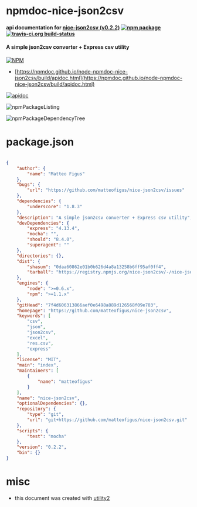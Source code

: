 # npmdoc-nice-json2csv

#### api documentation for  [nice-json2csv (v0.2.2)](https://github.com/matteofigus/nice-json2csv)  [![npm package](https://img.shields.io/npm/v/npmdoc-nice-json2csv.svg?style=flat-square)](https://www.npmjs.org/package/npmdoc-nice-json2csv) [![travis-ci.org build-status](https://api.travis-ci.org/npmdoc/node-npmdoc-nice-json2csv.svg)](https://travis-ci.org/npmdoc/node-npmdoc-nice-json2csv)

#### A simple json2csv converter + Express csv utility

[![NPM](https://nodei.co/npm/nice-json2csv.png?downloads=true&downloadRank=true&stars=true)](https://www.npmjs.com/package/nice-json2csv)

- [https://npmdoc.github.io/node-npmdoc-nice-json2csv/build/apidoc.html](https://npmdoc.github.io/node-npmdoc-nice-json2csv/build/apidoc.html)

[![apidoc](https://npmdoc.github.io/node-npmdoc-nice-json2csv/build/screenCapture.buildCi.browser.%252Ftmp%252Fbuild%252Fapidoc.html.png)](https://npmdoc.github.io/node-npmdoc-nice-json2csv/build/apidoc.html)

![npmPackageListing](https://npmdoc.github.io/node-npmdoc-nice-json2csv/build/screenCapture.npmPackageListing.svg)

![npmPackageDependencyTree](https://npmdoc.github.io/node-npmdoc-nice-json2csv/build/screenCapture.npmPackageDependencyTree.svg)



# package.json

```json

{
    "author": {
        "name": "Matteo Figus"
    },
    "bugs": {
        "url": "https://github.com/matteofigus/nice-json2csv/issues"
    },
    "dependencies": {
        "underscore": "1.8.3"
    },
    "description": "A simple json2csv converter + Express csv utility",
    "devDependencies": {
        "express": "4.13.4",
        "mocha": "",
        "should": "8.4.0",
        "superagent": ""
    },
    "directories": {},
    "dist": {
        "shasum": "0daa60862e01b0b626d4a8a13258b6ff95af0ff4",
        "tarball": "https://registry.npmjs.org/nice-json2csv/-/nice-json2csv-0.2.2.tgz"
    },
    "engines": {
        "node": ">=0.6.x",
        "npm": ">=1.1.x"
    },
    "gitHead": "7f4d606313866aef0e6498a889d126568f09e703",
    "homepage": "https://github.com/matteofigus/nice-json2csv",
    "keywords": [
        "csv",
        "json",
        "json2csv",
        "excel",
        "res.csv",
        "express"
    ],
    "license": "MIT",
    "main": "index",
    "maintainers": [
        {
            "name": "matteofigus"
        }
    ],
    "name": "nice-json2csv",
    "optionalDependencies": {},
    "repository": {
        "type": "git",
        "url": "git+https://github.com/matteofigus/nice-json2csv.git"
    },
    "scripts": {
        "test": "mocha"
    },
    "version": "0.2.2",
    "bin": {}
}
```



# misc
- this document was created with [utility2](https://github.com/kaizhu256/node-utility2)
